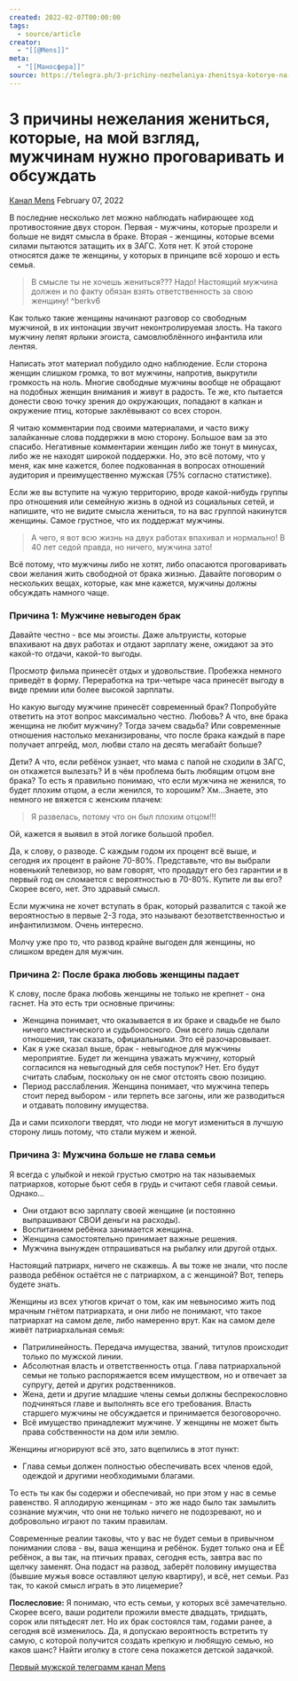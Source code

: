 ```yaml
---
created: 2022-02-07T00:00:00
tags:
  - source/article
creator:
  - "[[@Mens]]"
meta:
  - "[[Маносфера]]"
source: https://telegra.ph/3-prichiny-nezhelaniya-zhenitsya-kotorye-na-moj-vzglyad-muzhchinam-nuzhno-progovarivat-i-obsuzhdat-02-07
---
```


# 3 причины нежелания жениться, которые, на мой взгляд, мужчинам нужно проговаривать и обсуждать

[Канал Mens](https://t.me/mensfirst) February 07, 2022

В последние несколько лет можно наблюдать набирающее ход противостояние двух сторон. Первая - мужчины, которые прозрели и больше не видят смысла в браке. Вторая - женщины, которые всеми силами пытаются затащить их в ЗАГС. Хотя нет. К этой стороне относятся даже те женщины, у которых в принципе всё хорошо и есть семья.

> В смысле ты не хочешь жениться??? Надо! Настоящий мужчина должен и по факту обязан взять ответственность за свою женщину! ^berkv6

Как только такие женщины начинают разговор со свободным мужчиной, в их интонации звучит неконтролируемая злость. На такого мужчину лепят ярлыки эгоиста, самовлюблённого инфантила или лентяя.

Написать этот материал побудило одно наблюдение. Если сторона женщин слишком громка, то вот мужчины, напротив, выкрутили громкость на ноль. Многие свободные мужчины вообще не обращают на подобных женщин внимания и живут в радость. Те же, кто пытается донести свою точку зрения до окружающих, попадают в капкан и окружение птиц, которые заклёвывают со всех сторон.

Я читаю комментарии под своими материалами, и часто вижу залайканные слова поддержки в мою сторону. Большое вам за это спасибо. Негативные комментарии женщин либо же тонут в минусах, либо же не находят широкой поддержки. Но, это всё потому, что у меня, как мне кажется, более подкованная в вопросах отношений аудитория и преимущественно мужская (75% согласно статистике).

Если же вы вступите на чужую территорию, вроде какой-нибудь группы про отношения или семейную жизнь в одной из социальных сетей, и напишите, что не видите смысла жениться, то на вас группой накинутся женщины. Самое грустное, что их поддержат мужчины.

> А чего, я вот всю жизнь на двух работах впахивал и нормально! В 40 лет седой правда, но ничего, мужчина зато!

Всё потому, что мужчины либо не хотят, либо опасаются проговаривать свои желания жить свободной от брака жизнью. Давайте поговорим о нескольких вещах, которые, как мне кажется, мужчины должны обсуждать намного чаще.

### Причина 1: Мужчине невыгоден брак

Давайте честно - все мы эгоисты. Даже альтруисты, которые впахивают на двух работах и отдают зарплату жене, ожидают за это какой-то отдачи, какой-то выгоды.

Просмотр фильма принесёт отдых и удовольствие. Пробежка немного приведёт в форму. Переработка на три-четыре часа принесёт выгоду в виде премии или более высокой зарплаты.

Но какую выгоду мужчине принесёт современный брак? Попробуйте ответить на этот вопрос максимально честно. Любовь? А что, вне брака женщина не любит мужчину? Тогда зачем свадьба? Или современные отношения настолько механизированы, что после брака каждый в паре получает апгрейд, мол, любви стало на десять мегабайт больше?

Дети? А что, если ребёнок узнает, что мама с папой не сходили в ЗАГС, он откажется вылезать? И в чём проблема быть любящим отцом вне брака? То есть я правильно понимаю, что если мужчина не женился, то будет плохим отцом, а если женился, то хорошим? Хм...Знаете, это немного не вяжется с женским плачем:

> Я развелась, потому что он был плохим отцом!!!

Ой, кажется я выявил в этой логике большой пробел.

Да, к слову, о разводе. С каждым годом их процент всё выше, и сегодня их процент в районе 70-80%. Представьте, что вы выбрали новенький телевизор, но вам говорят, что продадут его без гарантии и в первый год он сломается с вероятностью в 70-80%. Купите ли вы его? Скорее всего, нет. Это здравый смысл.

Если мужчина не хочет вступать в брак, который развалится с такой же вероятностью в первые 2-3 года, это называют безответственностью и инфантилизмом. Очень интересно.

Молчу уже про то, что развод крайне выгоден для женщины, но слишком вреден для мужчин.

### Причина 2: После брака любовь женщины падает

К слову, после брака любовь женщины не только не крепнет - она гаснет. На это есть три основные причины:

- Женщина понимает, что оказывается в их браке и свадьбе не было ничего мистического и судьбоносного. Они всего лишь сделали отношения, так сказать, официальными. Это её разочаровывает.
- Как я уже сказал выше, брак - невыгодное для мужчины мероприятие. Будет ли женщина уважать мужчину, который согласился на невыгодный для себя поступок? Нет. Его будут считать слабым, поскольку он не смог отстоять свою позицию.
- Период расслабления. Женщина понимает, что мужчина теперь стоит перед выбором - или терпеть все загоны, или же разводиться и отдавать половину имущества.

Да и сами психологи твердят, что люди не могут измениться в лучшую сторону лишь потому, что стали мужем и женой.

### Причина 3: Мужчина больше не глава семьи

Я всегда с улыбкой и некой грустью смотрю на так называемых патриархов, которые бьют себя в грудь и считают себя главой семьи. Однако...

- Они отдают всю зарплату своей женщине (и постоянно выпрашивают СВОИ деньги на расходы).
- Воспитанием ребёнка занимается женщина.
- Женщина самостоятельно принимает важные решения.
- Мужчина вынужден отпрашиваться на рыбалку или другой отдых.

Настоящий патриарх, ничего не скажешь. А вы тоже не знали, что после развода ребёнок остаётся не с патриархом, а с женщиной? Вот, теперь будете знать.

Женщины из всех утюгов кричат о том, как им невыносимо жить под мрачным гнётом патриархата, и они либо не понимают, что такое патриархат на самом деле, либо намеренно врут. Как на самом деле живёт патриархальная семья:

- Патрилинейность. Передача имущества, званий, титулов происходит только по мужской линии.
- Абсолютная власть и ответственность отца. Глава патриархальной семьи не только распоряжается всем имуществом, но и отвечает за супругу, детей и других родственников.
- Жена, дети и другие младшие члены семьи должны беспрекословно подчиняться главе и выполнять все его требования. Власть старшего мужчины не обсуждается и принимается безоговорочно.
- Всё имущество принадлежит мужчине. У женщины не может быть права собственности на дом или землю.

Женщины игнорируют всё это, зато вцепились в этот пункт:

- Глава семьи должен полностью обеспечивать всех членов едой, одеждой и другими необходимыми благами.

То есть ты как бы содержи и обеспечивай, но при этом у нас в семье равенство. Я аплодирую женщинам - это же надо было так замылить сознание мужчин, что они не только ничего не подозревают, но и добровольно играют по таким правилам.

Современные реалии таковы, что у вас не будет семьи в привычном понимании слова - вы, ваша женщина и ребёнок. Будет только она и ЕЁ ребёнок, а вы так, на птичьих правах, сегодня есть, завтра вас по щелчку заменят. Она подаст на развод, заберёт половину имущества (бывшие мужья вовсе оставляют целую квартиру), и всё, нет семьи. Раз так, то какой смысл играть в это лицемерие?

**Послесловие:** Я понимаю, что есть семьи, у которых всё замечательно. Скорее всего, ваши родители прожили вместе двадцать, тридцать, сорок или пятьдесят лет. Но их брак состоялся там, годами ранее, а сегодня всё изменилось. Да, я допускаю вероятность встретить ту самую, с которой получится создать крепкую и любящую семью, но каков шанс? Найти иголку в стоге сена покажется детской задачкой.

[Первый мужской телеграмм канал Mens](http://t.me/mensfirst)
